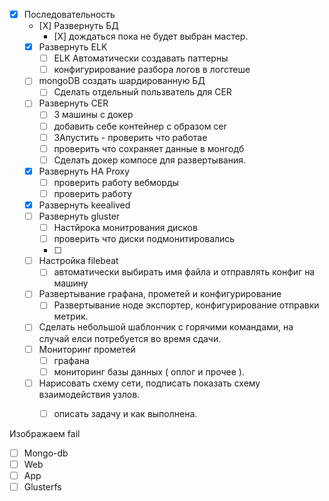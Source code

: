 - [X] Последовательность
  - [Х] Развернуть БД
    - [Х] дождаться пока не будет выбран мастер.
  - [x] Развернуть ELK
    - [ ] ELK Автоматически создавать паттерны
    - [ ] конфигурирование разбора логов в логстеше
  - [ ] mongoDB создать шардированную БД
    - [ ] Сделать отдельный пользватель для CER
  - [ ] Развернуть CER
    - [ ] 3 машины с  докер
    - [ ] добавить себе контейнер с  образом cer
    - [ ] ЗАпустить - проверить что работае
    - [ ] проверить что сохраняет данные в  монгодб
    - [ ] Сделать докер компосе для развертывания.
  - [x] Развернуть HA Proxy
    - [ ] проверить работу вебморды
    - [ ] проверить работу
  - [x] Развернуть keealived
  - [ ] Развернуть gluster
    - [ ] Настйрока монитрования дисков
    - [ ] проверить что диски подмонитировались
    - [ ]
  - [ ] Настройка filebeat
    - [ ] автоматически выбирать имя файла и отправлять конфиг на машину
  - [ ] Развертывание графана, прометей и конфигурирование
    - [ ] Развертывание ноде экспортер, конфигурирование отправки метрик.
  - [ ] Сделать небольшой шаблончик с горячими  командами, на случай елси потребуется во время  сдачи.
  - [ ] Мониторинг прометей
    - [ ] графана
    - [ ]  мониторинг базы данных ( оплог и прочее ).
  - [ ] Нарисовать схему сети, подписать показать схему взаимодействия узлов.
    - [ ] описать задачу и как выполнена.


Изображаем fail
- [ ]  Mongo-db
- [ ]  Web
- [ ]  App
- [ ]  Glusterfs